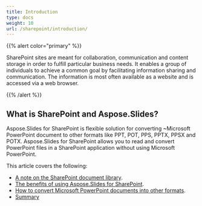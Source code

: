 ```yaml
---
title: Introduction
type: docs
weight: 10
url: /sharepoint/introduction/
---
```


{{% alert color="primary" %}} 

SharePoint sites are meant for collaboration, communication and content storage in order to fulfill particular business needs. It enables a group of individuals to achieve a common goal by facilitating information sharing and communication. The information is most often available as a website and is accessed via a web browser. 

{{% /alert %}} 
## **What is SharePoint and Aspose.Slides?**
Aspose.Slides for SharePoint is flexible solution for converting ~Microsoft PowerPoint document to other formats like PPT, POT, PPS, PPTX, PPSX and POTX. Aspose.Slides for SharePoint allows you to read and convert PowerPoint files in a SharePoint application without using Microsoft PowerPoint. 

This article covers the following: 

- [A note on the SharePoint document library](/slides/sharepoint/sharepoint-document-library/).
- [The benefits of using Aspose.Slides for SharePoint](/slides/sharepoint/benefits-of-using-aspose-slides-for-sharepoint/).
- [How to convert Microsoft PowerPoint documents into other formats](/slides/sharepoint/converting-microsoft-powerpoint-documents-into-other-formats/).
- [Summary](/slides/sharepoint/summary/)
